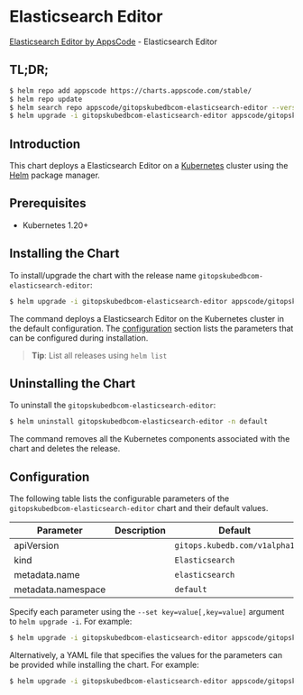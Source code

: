 # Elasticsearch Editor

[Elasticsearch Editor by AppsCode](https://appscode.com) - Elasticsearch Editor

## TL;DR;

```bash
$ helm repo add appscode https://charts.appscode.com/stable/
$ helm repo update
$ helm search repo appscode/gitopskubedbcom-elasticsearch-editor --version=v0.19.0
$ helm upgrade -i gitopskubedbcom-elasticsearch-editor appscode/gitopskubedbcom-elasticsearch-editor -n default --create-namespace --version=v0.19.0
```

## Introduction

This chart deploys a Elasticsearch Editor on a [Kubernetes](http://kubernetes.io) cluster using the [Helm](https://helm.sh) package manager.

## Prerequisites

- Kubernetes 1.20+

## Installing the Chart

To install/upgrade the chart with the release name `gitopskubedbcom-elasticsearch-editor`:

```bash
$ helm upgrade -i gitopskubedbcom-elasticsearch-editor appscode/gitopskubedbcom-elasticsearch-editor -n default --create-namespace --version=v0.19.0
```

The command deploys a Elasticsearch Editor on the Kubernetes cluster in the default configuration. The [configuration](#configuration) section lists the parameters that can be configured during installation.

> **Tip**: List all releases using `helm list`

## Uninstalling the Chart

To uninstall the `gitopskubedbcom-elasticsearch-editor`:

```bash
$ helm uninstall gitopskubedbcom-elasticsearch-editor -n default
```

The command removes all the Kubernetes components associated with the chart and deletes the release.

## Configuration

The following table lists the configurable parameters of the `gitopskubedbcom-elasticsearch-editor` chart and their default values.

|     Parameter      | Description |                 Default                 |
|--------------------|-------------|-----------------------------------------|
| apiVersion         |             | <code>gitops.kubedb.com/v1alpha1</code> |
| kind               |             | <code>Elasticsearch</code>              |
| metadata.name      |             | <code>elasticsearch</code>              |
| metadata.namespace |             | <code>default</code>                    |


Specify each parameter using the `--set key=value[,key=value]` argument to `helm upgrade -i`. For example:

```bash
$ helm upgrade -i gitopskubedbcom-elasticsearch-editor appscode/gitopskubedbcom-elasticsearch-editor -n default --create-namespace --version=v0.19.0 --set apiVersion=gitops.kubedb.com/v1alpha1
```

Alternatively, a YAML file that specifies the values for the parameters can be provided while
installing the chart. For example:

```bash
$ helm upgrade -i gitopskubedbcom-elasticsearch-editor appscode/gitopskubedbcom-elasticsearch-editor -n default --create-namespace --version=v0.19.0 --values values.yaml
```
